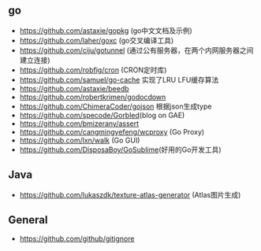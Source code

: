 go
---
- <https://github.com/astaxie/gopkg> (go中文文档及示例)
- <https://github.com/laher/goxc> (go交叉编译工具)
- <https://github.com/ciju/gotunnel> (通过公有服务器，在两个内网服务器之间建立连接)
- <https://github.com/robfig/cron> (CRON定时库)
- <https://github.com/samuel/go-cache> 实现了LRU LFU缓存算法
- <https://github.com/astaxie/beedb>
- <https://github.com/robertkrimen/godocdown>
- <https://github.com/ChimeraCoder/gojson> 根据json生成type
- <https://github.com/specode/Gorbled>(blog on GAE)
- <https://github.com/bmizerany/assert>
- <https://github.com/cangmingyefeng/wcproxy> (Go Proxy)
- <https://github.com/lxn/walk> (Go GUI)
- <https://github.com/DisposaBoy/GoSublime>(好用的Go开发工具)

Java
---
- <https://github.com/lukaszdk/texture-atlas-generator> (Atlas图片生成)

General
-------
- <https://github.com/github/gitignore>

